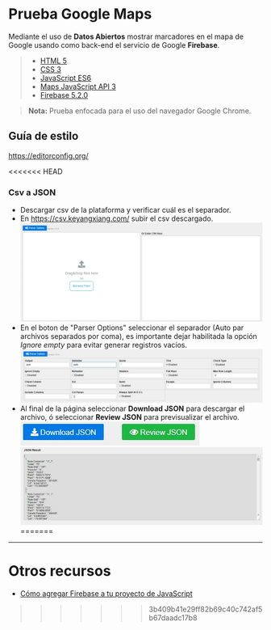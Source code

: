 # Prueba Google Maps

Mediante el uso de **Datos Abiertos** mostrar marcadores en el mapa de Google usando como back-end el servicio de Google **Firebase**.

> - [HTML 5](https://www.w3schools.com/html/html5_intro.asp)
> - [CSS 3](https://developer.mozilla.org/es/docs/Web/CSS/CSS3)
> - [JavaScript ES6](http://es6-features.org/)
> - [Maps JavaScript API 3](https://developers.google.com/maps/documentation/javascript/?hl=es-419)
> - [Firebase 5.2.0](https://console.firebase.google.com/)

> **Nota:** Prueba enfocada para el uso del navegador Google Chrome.

## Guía de estilo

https://editorconfig.org/

<<<<<<< HEAD
### Csv a JSON

- Descargar csv de la plataforma y verificar cuál es el separador.
- En https://csv.keyangxiang.com/ subir el csv descargado.
![Imagen subida de archivos](/assets/upcsv.jpg)
- En el boton de "Parser Options" seleccionar el separador (Auto par archivos separados por coma), es importante dejar habilitada la opción *Ignore empty* para evitar generar registros vacíos.
![Imagen seleccion de separador](/assets/options.jpg)
- Al final de la página seleccionar **Download JSON** para descargar el archivo, ó seleccionar **Review JSON** para previsualizar el archivo.
![Imagen seleccion de separador](/assets/review.jpg)
![Imagen seleccion de separador](/assets/JSONResult.jpg) 
=======
---

# Otros recursos

- [Cómo agregar Firebase a tu proyecto de JavaScript](https://firebase.google.com/docs/web/setup?authuser=0)
>>>>>>> 3b409b41e29ff82b69c40c742af5b67daadc17b8
